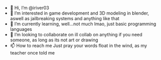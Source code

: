 - 👋 Hi, I’m @iriver03
- 👀 I’m interested in game development and 3D modeling in blender, aswell as jailbreaking systems and anything like that
- 🌱 I’m currently learning, well...not much lmao, just basic programming languages
- 💞️ I’m looking to collaborate on ill collab on anything if you need someone, as long as its not art or drawing
- 📫 How to reach me
Just pray your words float in the wind, as my teacher once told me

<!---
iriver03/iriver03 is a ✨ special ✨ repository because its `README.md` (this file) appears on your GitHub profile.
You can click the Preview link to take a look at your changes.
--->
